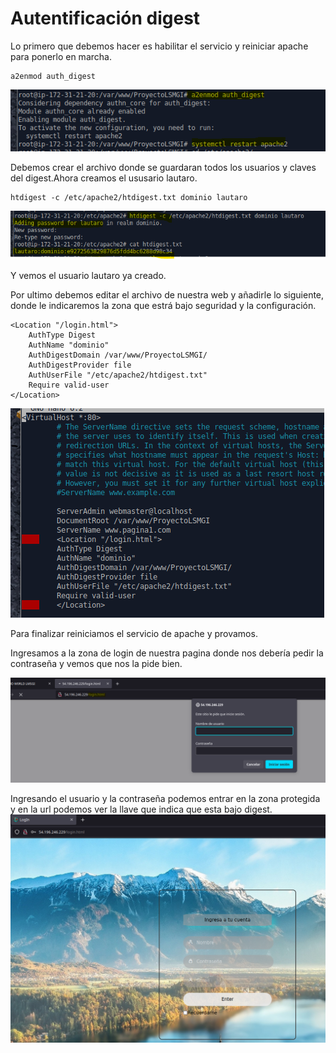 # Autentificación digest

Lo primero que debemos hacer es habilitar el servicio y reiniciar  apache para ponerlo en marcha.

    a2enmod auth_digest

![alt text](aws.imgs/12.png)

Debemos crear el archivo donde se guardaran todos los usuarios y claves del digest.Ahora creamos el ususario lautaro.

    htdigest -c /etc/apache2/htdigest.txt dominio lautaro

![alt text](aws.imgs/13.png)

Y  vemos el usuario lautaro ya creado.

Por ultimo debemos editar el archivo de nuestra web y añadirle lo siguiente, donde le indicaremos la zona que estrá bajo seguridad y la configuración.

    <Location "/login.html">
        AuthType Digest
        AuthName "dominio"
        AuthDigestDomain /var/www/ProyectoLSMGI/
        AuthDigestProvider file
        AuthUserFile "/etc/apache2/htdigest.txt"
        Require valid-user
    </Location>



![alt text](aws.imgs/14.png)

Para finalizar reiniciamos el servicio de apache y provamos.

Ingresamos a la zona de login de nuestra pagina donde nos debería pedir la contraseña y vemos que nos la pide bien.

![alt text](aws.imgs/15.png)

Ingresando el usuario y la contraseña podemos entrar en la zona protegida y en la url podemos ver la llave que indica que esta bajo digest.
![alt text](aws.imgs/16.png)
